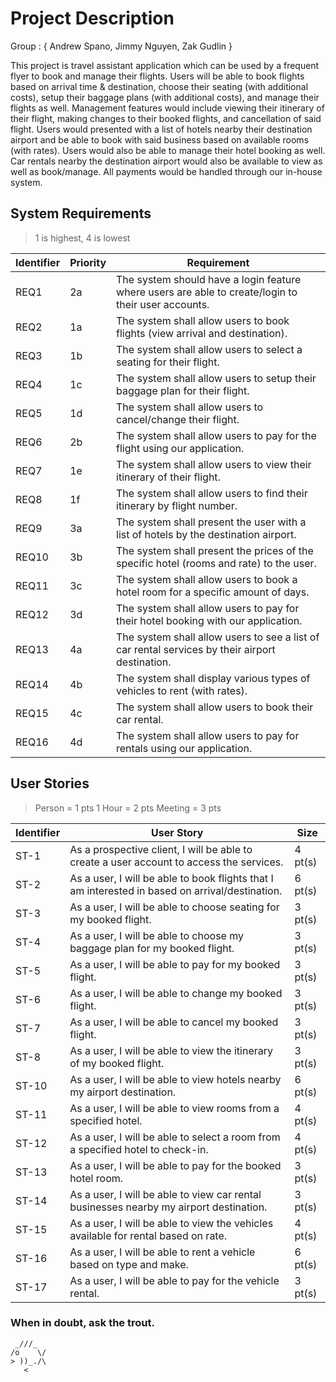 # Project Description

Group : { Andrew Spano, Jimmy Nguyen, Zak Gudlin }

This project is travel assistant application which can be used by a frequent flyer to book and manage their flights. 
Users will be able to book flights based on arrival time & destination, choose their seating (with additional costs),
setup their baggage plans (with additional costs), and manage their flights as well. Management features would 
include viewing their itinerary of their flight, making changes to their booked flights, and cancellation of 
said flight. Users would presented with a list of hotels nearby their destination airport and be able to
book with said business based on available rooms (with rates). Users would also be able to manage their hotel booking
as well. Car rentals nearby the destination airport would also be available to view as well as book/manage. 
All payments would be handled through our in-house system.

## System Requirements
> 1 is highest, 4 is lowest

Identifier | Priority | Requirement
---------- | ---------| -----------
REQ1       |    2a   | The system should have a login feature where users are able to create/login to their user accounts.
REQ2       |    1a   | The system shall allow users to book flights (view arrival and destination).  
REQ3       |    1b   | The system shall allow users to select a seating for their flight.
REQ4       |    1c   | The system shall allow users to setup their baggage plan for their flight.
REQ5       |    1d   | The system shall allow users to cancel/change their flight.
REQ6       |    2b   | The system shall allow users to pay for the flight using our application.
REQ7       |    1e   | The system shall allow users to view their itinerary of their flight.
REQ8       |    1f   | The system shall allow users to find their itinerary by flight number.
REQ9       |    3a   | The system shall present the user with a list of hotels by the destination airport.
REQ10      |    3b   | The system shall present the prices of the specific hotel (rooms and rate) to the user.
REQ11      |    3c   | The system shall allow users to book a hotel room for a specific amount of days.
REQ12      |    3d   | The system shall allow users to pay for their hotel booking with our application.
REQ13      |    4a   | The system shall allow users to see a list of car rental services by their airport destination.
REQ14      |    4b   | The system shall display various types of vehicles to rent (with rates).
REQ15      |    4c   | The system shall allow users to book their car rental.
REQ16      |    4d   | The system shall allow users to pay for rentals using our application.


## User Stories
> Person = 1 pts
> 1 Hour = 2 pts
> Meeting = 3 pts

Identifier | User Story | Size
---------- | ---------- | ----
ST-1       | As a prospective client, I will be able to create a user account to access the services. | 4 pt(s)
ST-2       | As a user, I will be able to book flights that I am interested in based on arrival/destination. | 6 pt(s)
ST-3       | As a user, I will be able to choose seating for my booked flight. | 3 pt(s)
ST-4       | As a user, I will be able to choose my baggage plan for my booked flight. | 3 pt(s)
ST-5       | As a user, I will be able to pay for my booked flight. | 3 pt(s)
ST-6       | As a user, I will be able to change my booked flight. | 3 pt(s)
ST-7       | As a user, I will be able to cancel my booked flight. | 3 pt(s)
ST-8       | As a user, I will be able to view the itinerary of my booked flight. | 3 pt(s)
ST-10      | As a user, I will be able to view hotels nearby my airport destination. | 6 pt(s)
ST-11      | As a user, I will be able to view rooms from a specified hotel. | 4 pt(s)
ST-12      | As a user, I will be able to select a room from a specified hotel to check-in. | 4 pt(s)
ST-13      | As a user, I will be able to pay for the booked hotel room. | 3 pt(s)
ST-14      | As a user, I will be able to view car rental businesses nearby my airport destination. | 3 pt(s)
ST-15      | As a user, I will be able to view the vehicles available for rental based on rate. | 4 pt(s)
ST-16      | As a user, I will be able to rent a vehicle based on type and make. | 6 pt(s)
ST-17      | As a user, I will be able to pay for the vehicle rental. | 3 pt(s)



### When in doubt, ask the trout.

     _///_
    /o    \/
    > ))_./\
       <
